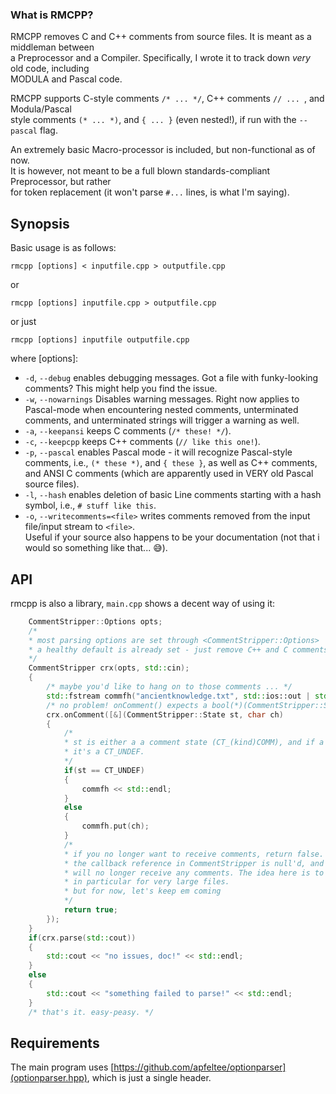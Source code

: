 
### What is RMCPP?

RMCPP removes C and C++ comments from source files. It is meant as a middleman between  
a Preprocessor and a Compiler. Specifically, I wrote it to track down *very* old code, including  
MODULA and Pascal code.

RMCPP supports C-style comments `/* ... */`, C++ comments `// ... `, and Modula/Pascal  
style comments `(* ... *)`, and `{ ... }` (even nested!), if run with the `--pascal` flag.

An extremely basic Macro-processor is included, but non-functional as of now.  
It is however, not meant to be a full blown standards-compliant Preprocessor, but rather  
for token replacement (it won't parse `#...` lines, is what I'm saying).

## Synopsis

Basic usage is as follows:

    rmcpp [options] < inputfile.cpp > outputfile.cpp

or

    rmcpp [options] inputfile.cpp > outputfile.cpp

or just

    rmcpp [options] inputfile outputfile.cpp 

where [options]:

  + `-d`, `--debug` enables debugging messages. Got a file with funky-looking comments? This might help you find the issue.
  + `-w`, `--nowarnings` Disables warning messages. Right now applies to Pascal-mode when encountering nested comments, unterminated comments, and unterminated strings will trigger a warning as well.
  + `-a`, `--keepansi` keeps C comments (`/* these! */`).
  + `-c`, `--keepcpp` keeps C++ comments (`// like this one!`).
  + `-p`, `--pascal` enables Pascal mode - it will recognize Pascal-style comments, i.e., `(* these *)`, and `{ these }`, as well as C++ comments, and ANSI C comments (which are apparently used in VERY old Pascal source files).
  + `-l`, `--hash` enables deletion of basic Line comments starting with a hash symbol, i.e., `# stuff like this`.
  + `-o`, `--writecomments=<file>` writes comments removed from the input file/input stream to `<file>`.  
                                     Useful if your source also happens to be your documentation (not that i would so something like that... 😅).


## API

rmcpp is also a library, `main.cpp` shows a decent way of using it:

```c++
    CommentStripper::Options opts;
    /*
    * most parsing options are set through <CommentStripper::Options>
    * a healthy default is already set - just remove C++ and C comments.
    */
    CommentStripper crx(opts, std::cin);
    {
        /* maybe you'd like to hang on to those comments ... */
        std::fstream commfh("ancientknowledge.txt", std::ios::out | std::ios::binary);
        /* no problem! onComment() expects a bool(*)(CommentStripper::State, char) function. */
        crx.onComment([&](CommentStripper::State st, char ch)
        {
            /*
            * st is either a a comment state (CT_(kind)COMM), and if a comment has been terminated,
            * it's a CT_UNDEF.
            */
            if(st == CT_UNDEF)
            {
                commfh << std::endl;
            }
            else
            {
                commfh.put(ch);
            }
            /*
            * if you no longer want to receive comments, return false.
            * the callback reference in CommentStripper is null'd, and consequently, you
            * will no longer receive any comments. The idea here is to prevent undue memory usage,
            * in particular for very large files.
            * but for now, let's keep em coming
            */
            return true;
        });
    }
    if(crx.parse(std::cout))
    {
        std::cout << "no issues, doc!" << std::endl;
    }
    else
    {
        std::cout << "something failed to parse!" << std::endl;
    }
    /* that's it. easy-peasy. */
```

## Requirements

The main program uses [https://github.com/apfeltee/optionparser](optionparser.hpp), which is just a single header.

